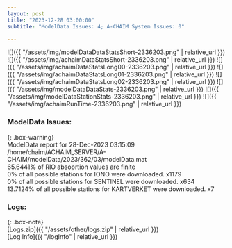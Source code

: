 ```yaml
---
layout: post
title: "2023-12-28 03:00:00"
subtitle: "ModelData Issues: 4; A-CHAIM System Issues: 0"

---
```


![]({{ "/assets/img/modelDataDataStatsShort-2336203.png" | relative_url }})
![]({{ "/assets/img/achaimDataStatsShort-2336203.png" | relative_url }})
![]({{ "/assets/img/achaimDataStatsLong00-2336203.png" | relative_url }})
![]({{ "/assets/img/achaimDataStatsLong01-2336203.png" | relative_url }})
![]({{ "/assets/img/achaimDataStatsLong02-2336203.png" | relative_url }})
![]({{ "/assets/img/modelDataDataStats-2336203.png" | relative_url }})
![]({{ "/assets/img/modelDataStationStats-2336203.png" | relative_url }})
![]({{ "/assets/img/achaimRunTime-2336203.png" | relative_url }})


### ModelData Issues:  
  
{: .box-warning}  
 ModelData report for 28-Dec-2023 03:15:09   
 /home/chaim/ACHAIM_SERVER/A-CHAIM/modelData/2023/362/03/modelData.mat   
 65.6441% of RIO absoprtion values are finite   
 0% of all possible stations for IONO were downloaded. x1179   
 0% of all possible stations for SENTINEL were downloaded. x634   
 13.7124% of all possible stations for KARTVERKET were downloaded. x7   
  


### Logs:  
  
{: .box-note}  
[Logs.zip]({{ "/assets/other/logs.zip" | relative_url }})  
[Log Info]({{ "/logInfo" | relative_url }})  
